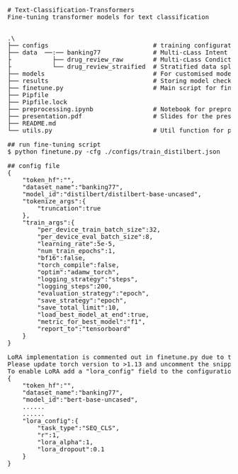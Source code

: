 <pre>
# Text-Classification-Transformers
Fine-tuning transformer models for text classification


.\
├── configs                            # training configuration.
├── data  ──:── banking77              # Multi-cLass Intent classification dataset
├           ├── drug_review_raw        # Multi-cLass Condiction Prediction based on drug review raw dataset
├           └── drug_review_straified  # Stratified data splits for drug review
├── models                             # For customised model modules
├── results                            # Storing model checkpoints and logs
├── finetune.py                        # Main script for finetuing the model
├── Pipfile                            
├── Pipfile.lock                       
├── preprocessing.ipynb                # Notebook for preprocessing and stratified sampling of the drug dataset
├── presentation.pdf                   # Slides for the presentation
├── README.md                          
└── utils.py                           # Util function for processing data

## run fine-tuning script
$ python finetune.py -cfg ./configs/train_distilbert.json

## config file
{
    "token_hf":"",
    "dataset_name":"banking77",
    "model_id":"distilbert/distilbert-base-uncased",
    "tokenize_args":{
        "truncation":true
    },
    "train_args":{
        "per_device_train_batch_size":32,
        "per_device_eval_batch_size":8,
        "learning_rate":5e-5,
        "num_train_epochs":1,
        "bf16":false, 
        "torch_compile":false, 
        "optim":"adamw_torch", 
        "logging_strategy":"steps",
        "logging_steps":200,
        "evaluation_strategy":"epoch",
        "save_strategy":"epoch",
        "save_total_limit":10,
        "load_best_model_at_end":true,
        "metric_for_best_model":"f1",
        "report_to":"tensorboard" 
    }
}

LoRA implementation is commented out in finetune.py due to to dependancy issues. This pipfile uses torch-1.12 due to hardware limitation of the local machine, which is not compatible with PEFT package. 
Please update torch version to >1.13 and uncomment the snippets in order for LoRA to work.
To enable LoRA add a "lora_config" field to the configuration file.
{
    "token_hf":"",
    "dataset_name":"banking77",
    "model_id":"bert-base-uncased",
    ......
    ......
    "lora_config":{
        "task_type":"SEQ_CLS",
        "r":1,
        "lora_alpha":1,
        "lora_dropout":0.1
    }
}
</pre>
